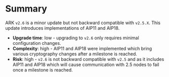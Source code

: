 # Summary

ARK `v2.6` is a minor update but not backward compatible with `v2.5.X`. This update introduces implementations of AIP11 and AIP18.

- **Upgrade time**: low - upgrading to `v2.6` only requires minimal configuration changes.
- **Complexity**: high - AIP11 and AIP18 were implemented which bring various cryptography changes after a milestone is reached.
- **Risk**: high - `v2.6` is not backward compatible with `v2.5` and as it includes AIP11 and AIP18 which will cause communication with 2.5 nodes to fail once a milestone is reached.
